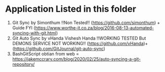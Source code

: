# Application Listed in this folder
   1. Git Sync by Simonthum !!Non Tested!! (https://github.com/simonthum) + Guide FYI (https://www.worthe-it.co.za/blog/2016-08-13-automated-syncing-with-git.html)
   2. Git Auto Sync by vHanda Vishesh Handa !!WORKING TESTED But DEMONS SERVICE NOT WORKING!! (https://github.com/vHanda)+ (https://github.com/GitJournal/git-auto-sync)
   3. BashGitScript obtian from web = https://jakemccrary.com/blog/2020/02/25/auto-syncing-a-git-repository/
